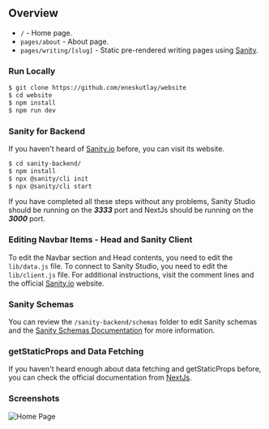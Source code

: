 ##  Overview
-   `/` - Home page.
-   `pages/about` - About page.
-   `pages/writing/[slug]` - Static pre-rendered writing pages using [Sanity](https://www.sanity.io/).

### Run Locally
```bash
$ git clone https://github.com/eneskutlay/website
$ cd website
$ npm install
$ npm run dev
```

### Sanity for Backend
If you haven't heard of [Sanity.io](https://www.sanity.io/)  before, you can visit its website.
```bash
$ cd sanity-backend/
$ npm install
$ npx @sanity/cli init 
$ npx @sanity/cli start
```
If you have completed all these steps without any problems, Sanity Studio should be running on the ***3333*** port and NextJs should be running on the ***3000*** port.

### Editing Navbar Items - Head and Sanity Client
To edit the Navbar section and Head contents, you need to edit the `lib/data.js` file.
To connect to Sanity Studio, you need to edit the `lib/client.js` file. For additional instructions, visit the comment lines and the official [Sanity.io](https://www.sanity.io/) website.

### Sanity Schemas
You can review the `/sanity-backend/schemas` folder to edit Sanity schemas and the [Sanity Schemas Documentation](https://www.sanity.io/docs/schema-types) for more information.

### getStaticProps and Data Fetching
If you haven't heard enough about data fetching and getStaticProps before, you can check the official documentation from [NextJs](https://nextjs.org/docs/basic-features/data-fetching/).

### Screenshots
![Home Page](https://res.cloudinary.com/eneskutlay/image/upload/v1687358426/websiteVersionThree_yxrslq.png)